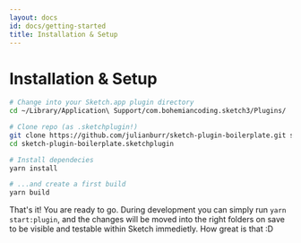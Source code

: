 ```yaml
---
layout: docs
id: docs/getting-started
title: Installation & Setup
---
```


# Installation & Setup

```bash
# Change into your Sketch.app plugin directory
cd ~/Library/Application\ Support/com.bohemiancoding.sketch3/Plugins/

# Clone repo (as .sketchplugin!)
git clone https://github.com/julianburr/sketch-plugin-boilerplate.git sketch-plugin-boilerplate.sketchplugin
cd sketch-plugin-boilerplate.sketchplugin

# Install dependecies
yarn install

# ...and create a first build
yarn build
```

That's it! You are ready to go. During development you can simply run `yarn start:plugin`, and the changes will be moved into the right folders on save to be visible and testable within Sketch immedietly. How great is that :D